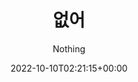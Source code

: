 ---
weight: 510000
title: "없어"
subtitle: "Nothing"
description: "錄音室現場單曲"
icon: library_music
lead: ""
date: 2022-10-10T02:21:15+00:00
lastmod: 2022-10-10T02:21:15+00:00
draft: false
images: []
---
